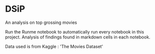 # DSiP
An analysis on top grossing movies

Run the Runme notebook to automatically run every notebook in this project. Analysis of findings found in markdown cells in each notebook. 

Data used is from Kaggle : 'The Movies Dataset'
